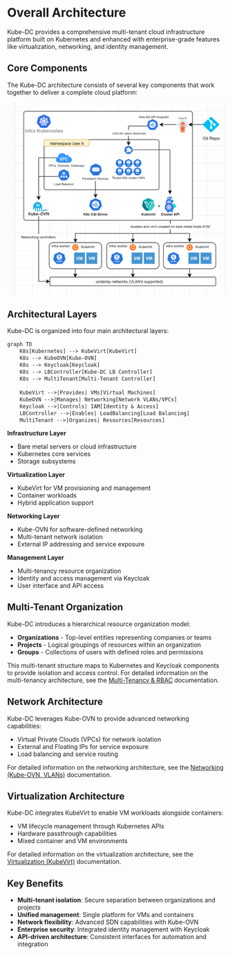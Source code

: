 # Overall Architecture

Kube-DC provides a comprehensive multi-tenant cloud infrastructure platform built on Kubernetes and enhanced with enterprise-grade features like virtualization, networking, and identity management.

## Core Components

The Kube-DC architecture consists of several key components that work together to deliver a complete cloud platform:

![Kube-DC Architecture Overview](images/project-overview.png)

## Architectural Layers
Kube-DC is organized into four main architectural layers:


```mermaid
graph TD
    K8s[Kubernetes] --> KubeVirt[KubeVirt]    
    K8s --> KubeOVN[Kube-OVN]    
    K8s --> Keycloak[Keycloak]    
    K8s --> LBController[Kube-DC LB Controller]    
    K8s --> MultiTenant[Multi-Tenant Controller]
    
    KubeVirt -->|Provides| VMs[Virtual Machines]
    KubeOVN -->|Manages| Networking[Network VLANs/VPCs]
    Keycloak -->|Controls| IAM[Identity & Access]
    LBController -->|Enables| LoadBalancing[Load Balancing]
    MultiTenant -->|Organizes| Resources[Resources]
```


**Infrastructure Layer**

   - Bare metal servers or cloud infrastructure
   - Kubernetes core services
   - Storage subsystems

**Virtualization Layer**

   - KubeVirt for VM provisioning and management
   - Container workloads
   - Hybrid application support

**Networking Layer**

   - Kube-OVN for software-defined networking
   - Multi-tenant network isolation
   - External IP addressing and service exposure

**Management Layer**

   - Multi-tenancy resource organization
   - Identity and access management via Keycloak
   - User interface and API access

## Multi-Tenant Organization

Kube-DC introduces a hierarchical resource organization model:

- **Organizations** - Top-level entities representing companies or teams
- **Projects** - Logical groupings of resources within an organization
- **Groups** - Collections of users with defined roles and permissions

This multi-tenant structure maps to Kubernetes and Keycloak components to provide isolation and access control. For detailed information on the multi-tenancy architecture, see the [Multi-Tenancy & RBAC](architecture-multi-tenancy.md) documentation.

## Network Architecture

Kube-DC leverages Kube-OVN to provide advanced networking capabilities:

- Virtual Private Clouds (VPCs) for network isolation
- External and Floating IPs for service exposure
- Load balancing and service routing

For detailed information on the networking architecture, see the [Networking (Kube-OVN, VLANs)](architecture-networking.md) documentation.

## Virtualization Architecture

Kube-DC integrates KubeVirt to enable VM workloads alongside containers:

- VM lifecycle management through Kubernetes APIs
- Hardware passthrough capabilities
- Mixed container and VM environments

For detailed information on the virtualization architecture, see the [Virtualization (KubeVirt)](architecture-virtualization.md) documentation.

## Key Benefits

- **Multi-tenant isolation**: Secure separation between organizations and projects
- **Unified management**: Single platform for VMs and containers
- **Network flexibility**: Advanced SDN capabilities with Kube-OVN
- **Enterprise security**: Integrated identity management with Keycloak
- **API-driven architecture**: Consistent interfaces for automation and integration
